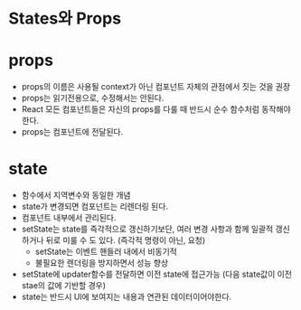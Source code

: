 # States와 Props

# props

  * props의 이름은 사용될 context가 아닌 컴포넌트 자체의 관점에서 짓는 것을 권장
  * props는 읽기전용으로, 수정해서는 안된다.
  * React 모든 컴포넌트들은 자신의 props를 다룰 때 반드시 순수 함수처럼 동작해야 한다.
  * props는 컴포넌트에 전달된다.

# state

  * 함수에서 지역변수와 동일한 개념
  * state가 변경되면 컴포넌트는 리렌더링 된다.
  * 컴포넌트 내부에서 관리된다.
  * setState는 state를 즉각적으로 갱신하기보단, 여러 변경 사항과 함께 일괄적 갱신하거나 뒤로 미룰 수 도 있다. (즉각적 명령이 아닌, 요청)
    * setState는 이벤트 핸들러 내에서 비동기적
    * 불필요한 렌더링을 방지하면서 성능 향상
  * setState에 updater함수를 전달하면 이전 state에 접근가능 (다음 state값이 이전 stae의 값에 기반할 경우)
  * state는 반드시 UI에 보여지는 내용과 연관된 데이터이어야한다.